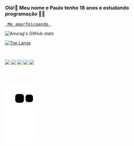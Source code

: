 ### Olá!👋 Meu nome e Paulo tenho 18 anos e estudando programação 📜💾 
<main>
<pre>
<u> Me aperfeiçoando </u>
</pre>

![Anurag's GitHub stats](https://github-readme-stats.vercel.app/api?username=paulopc777&show_icons=true&theme=Default)

[![Top Langs](https://github-readme-stats.vercel.app/api/top-langs/?username=paulopc777)](https://github.com/anuraghazra/github-readme-stats)
##
<br>
<div style="cursor:default;">
 <img src="https://cdn.jsdelivr.net/gh/devicons/devicon/icons/html5/html5-original.svg" height=50px/>
 <img src="https://cdn.jsdelivr.net/gh/devicons/devicon/icons/css3/css3-original.svg" height=50px/>
 <img src="https://cdn.jsdelivr.net/gh/devicons/devicon/icons/bootstrap/bootstrap-plain-wordmark.svg" height=50px/>
 <img src="https://cdn.jsdelivr.net/gh/devicons/devicon/icons/photoshop/photoshop-plain.svg" height=50px/>
 <img src="https://cdn.jsdelivr.net/gh/devicons/devicon/icons/aftereffects/aftereffects-original.svg" height=50px />
 
  ##
          
</div>

<div>
<a href="https://www.linkedin.com/in/paulo-cesar-dos-santos-granzieri-a5783b208/"><img src"https://img.shields.io/badge/LinkedIn-0077B5?style=for-the-badge&logo=linkedin&logoColor=white"></a>
</div>
      
      
![snake gif](https://github.com/paulopc777/paulopc777/blob/output/github-contribution-grid-snake.svg)
 </main>
      
